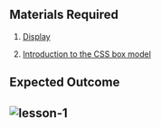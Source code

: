 ## Materials Required


1. [Display]

2. [Introduction to the CSS box model]


## Expected Outcome

![lesson-1](https://s3.ap-south-1.amazonaws.com/faysal-dev/frontend/lesson-1.jpg)
---

[Display]: <https://css-tricks.com/almanac/properties/d/display/>
[Introduction to the CSS box model]: <https://developer.mozilla.org/en-US/docs/Web/CSS/CSS_Box_Model/Introduction_to_the_CSS_box_model>
